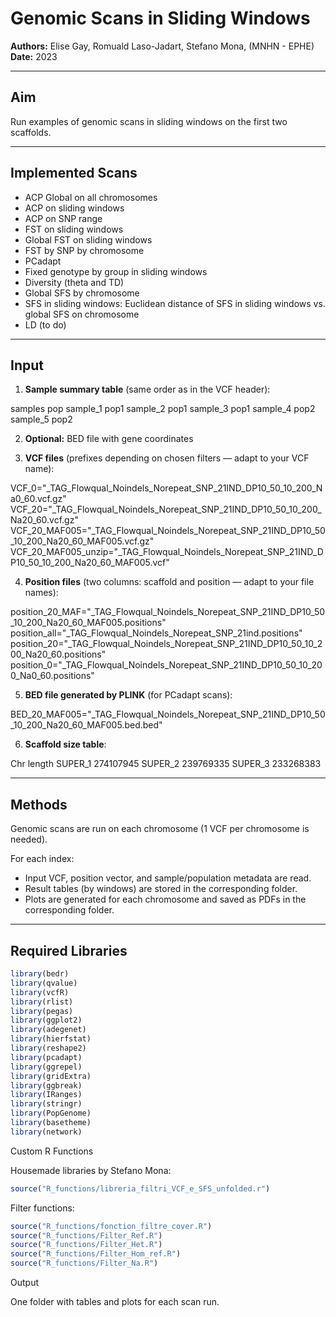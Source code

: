 # Genomic Scans in Sliding Windows

**Authors:** Elise Gay, Romuald Laso-Jadart, Stefano Mona,  (MNHN - EPHE)  
**Date:** 2023  

---

## Aim
Run examples of genomic scans in sliding windows on the first two scaffolds.

---

## Implemented Scans

- ACP Global on all chromosomes  
- ACP on sliding windows  
- ACP on SNP range  
- FST on sliding windows  
- Global FST on sliding windows  
- FST by SNP by chromosome  
- PCadapt  
- Fixed genotype by group in sliding windows  
- Diversity (theta and TD)  
- Global SFS by chromosome  
- SFS in sliding windows: Euclidean distance of SFS in sliding windows vs. global SFS on chromosome  
- LD (to do)  

---

## Input

1. **Sample summary table** (same order as in the VCF header):

samples pop
sample_1 pop1
sample_2 pop1
sample_3 pop1
sample_4 pop2
sample_5 pop2


2. **Optional:** BED file with gene coordinates  

3. **VCF files** (prefixes depending on chosen filters — adapt to your VCF name):

VCF_0="_TAG_Flowqual_Noindels_Norepeat_SNP_21IND_DP10_50_10_200_Na0_60.vcf.gz"
VCF_20="_TAG_Flowqual_Noindels_Norepeat_SNP_21IND_DP10_50_10_200_Na20_60.vcf.gz"
VCF_20_MAF005="_TAG_Flowqual_Noindels_Norepeat_SNP_21IND_DP10_50_10_200_Na20_60_MAF005.vcf.gz"
VCF_20_MAF005_unzip="_TAG_Flowqual_Noindels_Norepeat_SNP_21IND_DP10_50_10_200_Na20_60_MAF005.vcf"


4. **Position files** (two columns: scaffold and position — adapt to your file names):

position_20_MAF="_TAG_Flowqual_Noindels_Norepeat_SNP_21IND_DP10_50_10_200_Na20_60_MAF005.positions"
position_all="_TAG_Flowqual_Noindels_Norepeat_SNP_21ind.positions"
position_20="_TAG_Flowqual_Noindels_Norepeat_SNP_21IND_DP10_50_10_200_Na20_60.positions"
position_0="_TAG_Flowqual_Noindels_Norepeat_SNP_21IND_DP10_50_10_200_Na0_60.positions"

5. **BED file generated by PLINK** (for PCadapt scans):

BED_20_MAF005="_TAG_Flowqual_Noindels_Norepeat_SNP_21IND_DP10_50_10_200_Na20_60_MAF005.bed.bed"


6. **Scaffold size table**:

Chr length
SUPER_1 274107945
SUPER_2 239769335
SUPER_3 233268383


---

## Methods

Genomic scans are run on each chromosome (1 VCF per chromosome is needed).  

For each index:
- Input VCF, position vector, and sample/population metadata are read.  
- Result tables (by windows) are stored in the corresponding folder.  
- Plots are generated for each chromosome and saved as PDFs in the corresponding folder.  

---

## Required Libraries

```r
library(bedr)
library(qvalue)
library(vcfR)
library(rlist)
library(pegas)
library(ggplot2)
library(adegenet)
library(hierfstat)
library(reshape2)
library(pcadapt)
library(ggrepel)
library(gridExtra)
library(ggbreak)
library(IRanges)
library(stringr)
library(PopGenome)
library(basetheme)
library(network)
```

Custom R Functions

Housemade libraries by Stefano Mona:

```r
source("R_functions/libreria_filtri_VCF_e_SFS_unfolded.r")
```

Filter functions:
```r
source("R_functions/fonction_filtre_cover.R")
source("R_functions/Filter_Ref.R")
source("R_functions/Filter_Het.R")
source("R_functions/Filter_Hom_ref.R")
source("R_functions/Filter_Na.R")
```

Output

One folder with tables and plots for each scan run.
